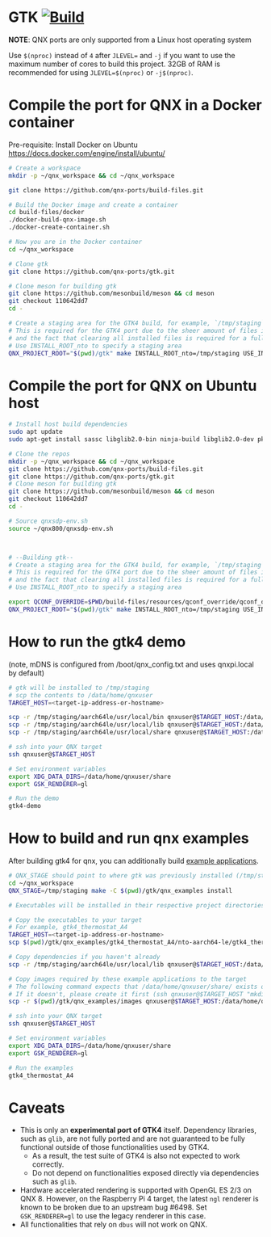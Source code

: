 # GTK [![Build](https://github.com/qnx-ports/build-files/actions/workflows/gtk.yml/badge.svg)](https://github.com/qnx-ports/build-files/actions/workflows/gtk.yml)

**NOTE**: QNX ports are only supported from a Linux host operating system

Use `$(nproc)` instead of `4` after `JLEVEL=` and `-j` if you want to use the maximum number of cores to build this project.
32GB of RAM is recommended for using `JLEVEL=$(nproc)` or `-j$(nproc)`.

# Compile the port for QNX in a Docker container

Pre-requisite: Install Docker on Ubuntu https://docs.docker.com/engine/install/ubuntu/
```bash
# Create a workspace
mkdir -p ~/qnx_workspace && cd ~/qnx_workspace

git clone https://github.com/qnx-ports/build-files.git

# Build the Docker image and create a container
cd build-files/docker
./docker-build-qnx-image.sh
./docker-create-container.sh

# Now you are in the Docker container
cd ~/qnx_workspace

# Clone gtk
git clone https://github.com/qnx-ports/gtk.git

# Clone meson for building gtk
git clone https://github.com/mesonbuild/meson && cd meson
git checkout 110642dd7
cd -

# Create a staging area for the GTK4 build, for example, `/tmp/staging`
# This is required for the GTK4 port due to the sheer amount of files it installs,
# and the fact that clearing all installed files is required for a fully clean build of GTK4.
# Use INSTALL_ROOT_nto to specify a staging area
QNX_PROJECT_ROOT="$(pwd)/gtk" make INSTALL_ROOT_nto=/tmp/staging USE_INSTALL_ROOT=true -C build-files/ports/gtk JLEVEL=$(nproc) install
```

# Compile the port for QNX on Ubuntu host
```bash
# Install host build dependencies
sudo apt update
sudo apt-get install sassc libglib2.0-bin ninja-build libglib2.0-dev pkg-config

# Clone the repos
mkdir -p ~/qnx_workspace && cd ~/qnx_workspace
git clone https://github.com/qnx-ports/build-files.git
git clone https://github.com/qnx-ports/gtk.git
# Clone meson for building gtk
git clone https://github.com/mesonbuild/meson && cd meson
git checkout 110642dd7
cd -

# Source qnxsdp-env.sh
source ~/qnx800/qnxsdp-env.sh



# --Building gtk--
# Create a staging area for the GTK4 build, for example, `/tmp/staging`
# This is required for the GTK4 port due to the sheer amount of files it installs,
# and the fact that clearing all installed files is required for a fully clean build of GTK4.
# Use INSTALL_ROOT_nto to specify a staging area

export QCONF_OVERRIDE=$PWD/build-files/resources/qconf_override/qconf_override.mk
QNX_PROJECT_ROOT="$(pwd)/gtk" make INSTALL_ROOT_nto=/tmp/staging USE_INSTALL_ROOT=true -C build-files/ports/gtk JLEVEL=$(nproc) install
```

# How to run the gtk4 demo

(note, mDNS is configured from /boot/qnx_config.txt and uses qnxpi.local by
default)
```bash
# gtk will be installed to /tmp/staging
# scp the contents to /data/home/qnxuser
TARGET_HOST=<target-ip-address-or-hostname>

scp -r /tmp/staging/aarch64le/usr/local/bin qnxuser@$TARGET_HOST:/data/home/qnxuser
scp -r /tmp/staging/aarch64le/usr/local/lib qnxuser@$TARGET_HOST:/data/home/qnxuser
scp -r /tmp/staging/aarch64le/usr/local/share qnxuser@$TARGET_HOST:/data/home/qnxuser

# ssh into your QNX target
ssh qnxuser@$TARGET_HOST

# Set environment variables
export XDG_DATA_DIRS=/data/home/qnxuser/share
export GSK_RENDERER=gl

# Run the demo
gtk4-demo
```

# How to build and run qnx examples
After building gtk4 for qnx, you can additionally build [example applications](https://github.com/qnx-ports/gtk/tree/qnx_4.8.3/qnx_examples).

```bash
# QNX_STAGE should point to where gtk was previously installed (/tmp/staging/ in this case)
cd ~/qnx_workspace
QNX_STAGE=/tmp/staging make -C $(pwd)/gtk/qnx_examples install

# Executables will be installed in their respective project directories in /qnx_examples

# Copy the executables to your target
# For example, gtk4_thermostat_A4
TARGET_HOST=<target-ip-address-or-hostname>
scp $(pwd)/gtk/qnx_examples/gtk4_thermostat_A4/nto-aarch64-le/gtk4_thermostat_A4 qnxuser@$TARGET_HOST:/data/home/qnxuser/bin

# Copy dependencies if you haven't already
scp -r /tmp/staging/aarch64le/usr/local/lib qnxuser@$TARGET_HOST:/data/home/qnxuser

# Copy images required by these example applications to the target
# The following command expects that /data/home/qnxuser/share/ exists on the target
# If it doesn't, please create it first (ssh qnxuser@$TARGET_HOST "mkdir -p ~/share")
scp -r $(pwd)/gtk/qnx_examples/images qnxuser@$TARGET_HOST:/data/home/qnxuser/share/images

# ssh into your QNX target
ssh qnxuser@$TARGET_HOST

# Set environment variables
export XDG_DATA_DIRS=/data/home/qnxuser/share
export GSK_RENDERER=gl

# Run the examples
gtk4_thermostat_A4
```

# Caveats
- This is only an **experimental port of GTK4** itself. Dependency libraries, such as `glib`, are not fully ported and are not guaranteed to be fully functional outside of those functionalities used by GTK4.
  - As a result, the test suite of GTK4 is also not expected to work correctly.
  - Do not depend on functionalities exposed directly via dependencies such as `glib`.
- Hardware accelerated rendering is supported with OpenGL ES 2/3 on QNX 8. However, on the Raspberry Pi 4 target, the latest `ngl` renderer is known to be broken due to an upstream bug #6498. Set `GSK_RENDERER=gl` to use the legacy renderer in this case.
- All functionalities that rely on `dbus` will not work on QNX.
